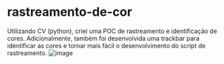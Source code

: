 # rastreamento-de-cor
Utilizando CV (python), criei uma POC  de rastreamento e identificação de cores. Adicionalmente, também foi desenvolvida uma trackbar para identificar as cores e tornar mais fácil o desenvolvimento do script de rastreamento. 
![image](https://user-images.githubusercontent.com/45773133/131772289-a992c461-134c-413d-8023-7cf0e21c6c29.png)

